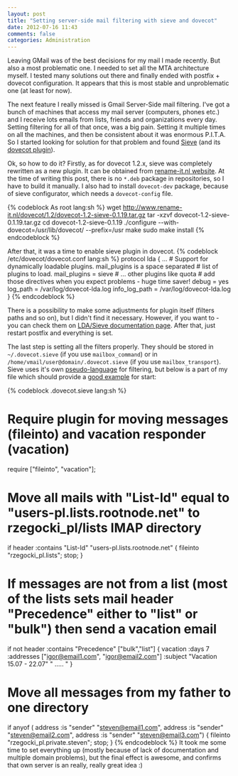 ```yaml
---
layout: post
title: "Setting server-side mail filtering with sieve and dovecot"
date: 2012-07-16 11:43
comments: false
categories: Administration
---
```


Leaving GMail was of the best decisions for my mail I made recently. But also a
most problematic one. I needed to set all the MTA architecture myself. I tested
many solutions out there and finally ended with postfix + dovecot
configuration.  It appears that this is most stable and unproblematic one (at
least for now).

<!--more-->

The next feature I really missed is Gmail Server-Side mail filtering. I've got
a bunch of machines that access my mail server (computers, phones etc.) and I
receive lots emails from lists, friends and organizations every day. Setting
filtering for all of that once, was a big pain. Setting it multiple times on
all the machines, and then be consistent about it was enormous P.I.T.A. So I
started looking for solution for that problem and found
[Sieve](http://sieve.info/) (and its
[dovecot plugin](http://wiki.dovecot.org/LDA/Sieve)).

Ok, so how to do it? Firstly, as for dovecot 1.2.x, sieve was completely
rewritten as a new plugin. It can be obtained from
[rename-it.nl website](http://www.rename-it.nl/dovecot/1.2/). At the time of
writing this post, there is no `*.deb` package in repositories, so I have to
build it manually. I also had to install `dovecot-dev` package, because of
sieve configurator, which needs a `dovecot-config` file.

{% codeblock As root lang:sh %}
wget http://www.rename-it.nl/dovecot/1.2/dovecot-1.2-sieve-0.1.19.tar.gz
tar -xzvf dovecot-1.2-sieve-0.1.19.tar.gz
cd dovecot-1.2-sieve-0.1.19
./configure --with-dovecot=/usr/lib/dovecot/ --prefix=/usr
make
sudo make install
{% endcodeblock %}

After that, it was a time to enable sieve plugin in dovecot.
{% codeblock /etc/dovecot/dovecot.conf lang:sh %}
protocol lda {
    ...
    # Support for dynamically loadable plugins. mail_plugins is a space separated
    # list of plugins to load.
    mail_plugins = sieve # ... other plugins like quota
    # add those directives when you expect problems - huge time saver!
    debug = yes
    log_path = /var/log/dovecot-lda.log
    info_log_path = /var/log/dovecot-lda.log
}
{% endcodeblock %}

There is a possibility to make some adjustments for plugin itself (filters
paths and so on), but I didn't find it necessary. However, if you want to - you
can check them on
[LDA/Sieve documentation page](http://wiki.dovecot.org/LDA/Sieve/Dovecot).
After that, just restart postfix and everything is set.

The last step is setting all the filters properly. They should be stored in
`~/.dovecot.sieve` (if you use `mailbox_command`) or in
`/home/vmail/user@domain/.dovecot.sieve` (if you use `mailbox_transport`).
Sieve uses it's own [pseudo-language](http://www.ietf.org/rfc/rfc5228.txt) for
filtering, but below is a part of my file which should provide a
[good example](http://wiki.dovecot.org/LDA/Sieve/) for start:

{% codeblock .dovecot.sieve lang:sh %}
# Require plugin for moving messages (fileinto) and vacation responder (vacation)
require ["fileinto", "vacation"];

# Move all mails with "List-Id" equal to "users-pl.lists.rootnode.net" to rzegocki_pl/lists IMAP directory
if header :contains "List-Id" "users-pl.lists.rootnode.net" { fileinto "rzegocki_pl.lists"; stop; }

# If messages are not from a list (most of the lists sets mail header "Precedence" either to "list" or "bulk") then send a vacation email
if not header :contains "Precedence" ["bulk","list"] {
    vacation :days 7 :addresses ["igor@email1.com", "igor@email2.com"] :subject "Vacation 15.07 - 22.07" " ..... "
}

# Move all messages from my father to one directory
if anyof (
    address :is "sender" "steven@email1.com",
    address :is "sender" "steven@email2.com",
    address :is "sender" "steven@email3.com") {
        fileinto "rzegocki_pl.private.steven"; stop;
    }
{% endcodeblock %}
It took me some time to set everything up (mostly because of lack of
documentation and multiple domain problems), but the final effect is awesome,
and confirms that own server is an really, really great idea :)
